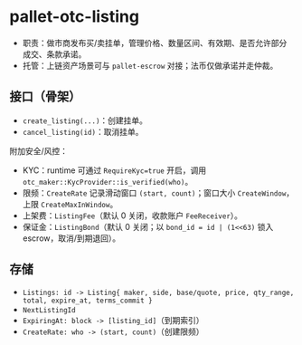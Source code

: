 # pallet-otc-listing

- 职责：做市商发布买/卖挂单，管理价格、数量区间、有效期、是否允许部分成交、条款承诺。
- 托管：上链资产场景可与 `pallet-escrow` 对接；法币仅做承诺并走仲裁。

## 接口（骨架）
- `create_listing(...)`：创建挂单。
- `cancel_listing(id)`：取消挂单。
  
附加安全/风控：
- KYC：runtime 可通过 `RequireKyc=true` 开启，调用 `otc_maker::KycProvider::is_verified(who)`。
- 限频：`CreateRate` 记录滑动窗口 `(start, count)`；窗口大小 `CreateWindow`，上限 `CreateMaxInWindow`。
- 上架费：`ListingFee`（默认 0 关闭，收款账户 `FeeReceiver`）。
- 保证金：`ListingBond`（默认 0 关闭；以 `bond_id = id | (1<<63)` 锁入 escrow，取消/到期退回）。

## 存储
- `Listings: id -> Listing{ maker, side, base/quote, price, qty_range, total, expire_at, terms_commit }`
- `NextListingId`
- `ExpiringAt: block -> [listing_id]`（到期索引）
- `CreateRate: who -> (start, count)`（创建限频）
